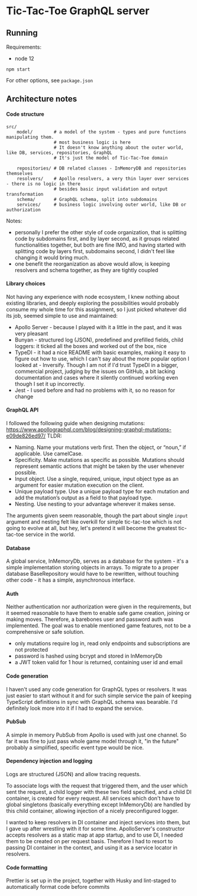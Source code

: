 # Tic-Tac-Toe GraphQL server
## Running
Requirements:
* node 12

```
npm start 
```

For other options, see `package.json`

## Architecture notes

#### Code structure

```
src/
    model/        # a model of the system - types and pure functions manipulating them.
                  # most business logic is here 
                  # It doesn't know anything about the outer world, like DB, services, repositories, GraphQL
                  # It's just the model of Tic-Tac-Toe domain

    repositories/ # DB related classes - InMemoryDB and repositories themselves
    resolvers/    # Apollo resolvers, a very thin layer over services - there is no logic in there
                  # besides basic input validation and output transformation
    schema/       # GraphQL schema, split into subdomains
    services/     # business logic involving outer world, like DB or authorization 
```

Notes:
* personally I prefer the other style of code organization, that is splitting code by subdomains
  first, and by layer second, as it groups related functionalities together, but both are fine IMO,
  and having started with splitting code by layers first, subdomains second, I didn't feel like 
  changing it would bring much.
* one benefit the reorganization as above would allow, is keeping resolvers and schema together,
  as they are tightly coupled

#### Library choices

Not having any experience with node ecosystem, I knew nothing about existing libraries,
and deeply exploring the possibilities would probably consume my whole time for this assignment,
so I just picked whatever did its job, seemed simple to use and maintained:
* Apollo Server - because I played with it a little in the past, and it was very pleasant
* Bunyan - structured log (JSON), predefined and prefilled fields, child loggers: 
           it ticked all the boxes and worked out of the box, nice
* TypeDI - it had a nice README with basic examples, making it easy to figure out how to use,
           which I can't say about the more popular option I looked at - Inversify. Though I am not
           if I'd trust TypeDI in a bigger, commercial project, judging by the issues on GitHub,
           a bit lacking documentation and cases where it silently continued working even though 
           I set it up incorrectly.
* Jest - I used before and had no problems with it, so no reason for change

#### GraphQL API
I followed the following guide when designing mutations:
https://www.apollographql.com/blog/designing-graphql-mutations-e09de826ed97/
TLDR:
* Naming. Name your mutations verb first. Then the object, or “noun,” if applicable. Use camelCase.
* Specificity. Make mutations as specific as possible. Mutations should represent semantic actions that might be taken by the user whenever possible.
* Input object. Use a single, required, unique, input object type as an argument for easier mutation execution on the client.
* Unique payload type. Use a unique payload type for each mutation and add the mutation’s output as a field to that payload type.
* Nesting. Use nesting to your advantage wherever it makes sense.

The arguments given seem reasonable, though the part about single `input` argument and nesting felt
like overkill for simple tic-tac-toe which is not going to evolve at all, but hey, let's pretend
it will become the greatest tic-tac-toe service in the world. 

#### Database
A global service, InMemoryDb, serves as a database for the system - it's a simple implementation
storing objects in arrays. To migrate to a proper database BaseRepository would have to be 
rewritten, without touching other code - it has a simple, asynchronous interface.

#### Auth

Neither authentication nor authorization were given in the requirements,
but it seemed reasonable to have them to enable safe game creation, joining or making moves.
Therefore, a barebones user and password auth was implemented. The goal was to enable mentioned 
game features, not to be a comprehensive or safe solution.    

* only mutations require log in, read only endpoints and subscriptions are not protected
* password is hashed using bcrypt and stored in InMemoryDb
* a JWT token valid for 1 hour is returned, containing user id and email 

#### Code generation
I haven't used any code generation for GraphQL types or resolvers. It was just easier to start 
without it and for such simple service the pain of keeping TypeScript definitions in sync with GraphQL 
schema was bearable. I'd definitely look more into it if I had to expand the service.

#### PubSub
A simple in memory PubSub from Apollo is used with just one channel. So far it was fine to just pass
whole game model through it, "in the future" probably a simplified, specific event type would be nice.

#### Dependency injection and logging
Logs are structured (JSON) and allow tracing requests.

To associate logs with the request that triggered them, and the user which sent the request,
a child logger with these two field specified, and a child DI container, is created for every request.
All services which don't have to global singletons (basically everything except InMemoryDb)
are handled by this child container, allowing injection of a nicely preconfigured logger.

I wanted to keep resolvers in DI container and inject services into them, but I gave up after 
wrestling with it for some time. ApolloServer's constructor accepts resolvers as a static map at
app startup, and to use DI, I needed them to be created on per request basis. Therefore I had to 
resort to passing DI container in the context, and using it as a service locator in resolvers.

#### Code formatting
Prettier is set up in the project, together with Husky and lint-staged to automatically format code
before commits
